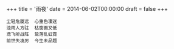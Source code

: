 +++
title = '雨夜'
date = 2014-06-02T00:00:00
draft = false
+++



```text
尘轻危厦远  心重色凄迷
浊雨人方驻  枯窗画又低
鸢飞听战阵  鸷落乱虹霓
前世失凌厉  今生未品题
```
